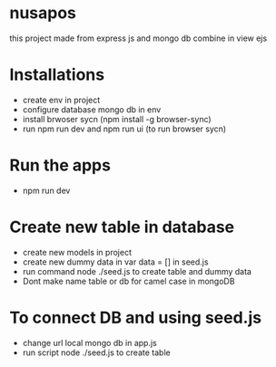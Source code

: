 # nusapos
this project made from express js and mongo db combine in view ejs

# Installations
+ create env in project
+ configure database mongo db in env
+ install brwoser sycn (npm install -g browser-sync)
+ run npm run dev and npm run ui (to run browser sycn)
# Run the apps
+ npm run dev

# Create new table in database
+ create new models in project
+ create new dummy data in var data = [] in seed.js
+ run command node ./seed.js to create table and dummy data
+ Dont make name table or db for camel case in mongoDB 

# To connect DB and using seed.js
+ change url local mongo db in app.js
+ run script node ./seed.js to create table
